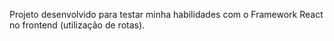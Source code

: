 Projeto desenvolvido para testar minha habilidades com o Framework React no frontend (utilização de rotas).
